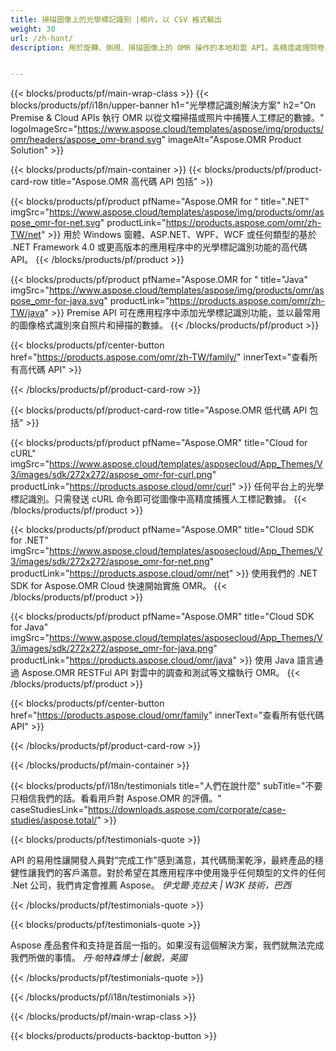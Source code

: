 ```yaml
---
title: 掃描圖像上的光學標記識別 |相片。以 CSV 格式輸出 
weight: 30
url: /zh-hant/
description: 用於旋轉、側視、掃描圖像上的 OMR 操作的本地和雲 API。高精度處理問卷、調查、MCQ，並以 CSV 格式獲取結果。


---
```


{{< blocks/products/pf/main-wrap-class >}}
{{< blocks/products/pf/i18n/upper-banner h1="光學標記識別解決方案" h2="On Premise & Cloud APIs 執行 OMR 以從文檔掃描或照片中捕獲人工標記的數據。" logoImageSrc="https://www.aspose.cloud/templates/aspose/img/products/omr/headers/aspose_omr-brand.svg" imageAlt="Aspose.OMR Product Solution" >}}

{{< blocks/products/pf/main-container >}}
{{< blocks/products/pf/product-card-row title="Aspose.OMR 高代碼 API 包括" >}}

{{< blocks/products/pf/product pfName="Aspose.OMR for " title=".NET" imgSrc="https://www.aspose.cloud/templates/aspose/img/products/omr/aspose_omr-for-net.svg" productLink="https://products.aspose.com/omr/zh-TW/net" >}}
用於 Windows 窗體、ASP.NET、WPF、WCF 或任何類型的基於 .NET Framework 4.0 或更高版本的應用程序中的光學標記識別功能的高代碼 API。
{{< /blocks/products/pf/product >}}

{{< blocks/products/pf/product pfName="Aspose.OMR for " title="Java" imgSrc="https://www.aspose.cloud/templates/aspose/img/products/omr/aspose_omr-for-java.svg" productLink="https://products.aspose.com/omr/zh-TW/java" >}}
Premise API 可在應用程序中添加光學標記識別功能，並以最常用的圖像格式識別來自照片和掃描的數據。
{{< /blocks/products/pf/product >}}

{{< blocks/products/pf/center-button href="https://products.aspose.com/omr/zh-TW/family/" innerText="查看所有高代碼 API" >}}

{{< /blocks/products/pf/product-card-row >}}

{{< blocks/products/pf/product-card-row title="Aspose.OMR 低代碼 API 包括" >}}

{{< blocks/products/pf/product pfName="Aspose.OMR" title="Cloud for cURL" imgSrc="https://www.aspose.cloud/templates/asposecloud/App_Themes/V3/images/sdk/272x272/aspose_omr-for-curl.png" productLink="https://products.aspose.cloud/omr/curl" >}}
任何平台上的光學標記識別。只需發送 cURL 命令即可從圖像中高精度捕獲人工標記數據。
{{< /blocks/products/pf/product >}}

{{< blocks/products/pf/product pfName="Aspose.OMR" title="Cloud SDK for .NET" imgSrc="https://www.aspose.cloud/templates/asposecloud/App_Themes/V3/images/sdk/272x272/aspose_omr-for-net.png" productLink="https://products.aspose.cloud/omr/net" >}}
使用我們的 .NET SDK for Aspose.OMR Cloud 快速開始實施 OMR。
{{< /blocks/products/pf/product >}}

{{< blocks/products/pf/product pfName="Aspose.OMR" title="Cloud SDK for Java" imgSrc="https://www.aspose.cloud/templates/asposecloud/App_Themes/V3/images/sdk/272x272/aspose_omr-for-java.png" productLink="https://products.aspose.cloud/omr/java" >}}
使用 Java 語言通過 Aspose.OMR RESTFul API 對雲中的調查和測試等文檔執行 OMR。
{{< /blocks/products/pf/product >}}

{{< blocks/products/pf/center-button href="https://products.aspose.cloud/omr/family" innerText="查看所有低代碼 API" >}}

{{< /blocks/products/pf/product-card-row >}}

{{< /blocks/products/pf/main-container >}}

{{< blocks/products/pf/i18n/testimonials title="人們在說什麼" subTitle="不要只相信我們的話。看看用戶對 Aspose.OMR 的評價。" caseStudiesLink="https://downloads.aspose.com/corporate/case-studies/aspose.total/" >}}

{{< blocks/products/pf/testimonials-quote >}}
<p class="first">
 API 的易用性讓開發人員對“完成工作”感到滿意，其代碼簡潔乾淨，最終產品的穩健性讓我們的客戶滿意。對於希望在其應用程序中使用幾乎任何類型的文件的任何 .Net 公司，我們肯定會推薦 Aspose。
 <em>
  伊戈爾·克拉夫 | W3K 技術，巴西
 </em>
</p>

{{< /blocks/products/pf/testimonials-quote >}}

{{< blocks/products/pf/testimonials-quote >}}
<p class="second">
 Aspose 產品套件和支持是首屈一指的。如果沒有這個解決方案，我們就無法完成我們所做的事情。
 <em>
  丹·帕特森博士 |敏銳，英國
 </em>
</p>

{{< /blocks/products/pf/testimonials-quote >}}

{{< /blocks/products/pf/i18n/testimonials >}}

{{< /blocks/products/pf/main-wrap-class >}}

{{< blocks/products/products-backtop-button >}}